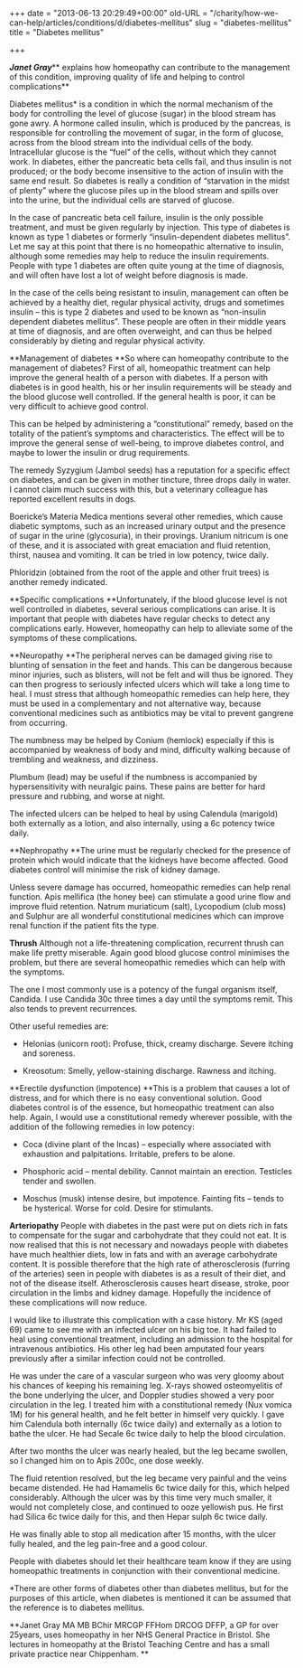 +++
date = "2013-06-13 20:29:49+00:00"
old-URL = "/charity/how-we-can-help/articles/conditions/d/diabetes-mellitus"
slug = "diabetes-mellitus"
title = "Diabetes mellitus"

+++

_**Janet Gray**_** explains how homeopathy can contribute to the management of this condition, improving quality of life and helping to control complications**

Diabetes mellitus* is a condition in which the normal mechanism of the body for controlling the level of glucose (sugar) in the blood stream has gone awry. A hormone called insulin, which is produced by the pancreas, is responsible for controlling the movement of sugar, in the form of glucose, across from the blood stream into the individual cells of the body. Intracellular glucose is the “fuel” of the cells, without which they cannot work. In diabetes, either the pancreatic beta cells fail, and thus insulin is not produced; or the body become insensitive to the action of insulin with the same end result. So diabetes is really a condition of “starvation in the midst of plenty” where the glucose piles up in the blood stream and spills over into the urine, but the individual cells are starved of glucose.

In the case of pancreatic beta cell failure, insulin is the only possible treatment, and must be given regularly by injection. This type of diabetes is known as type 1 diabetes or formerly “insulin­-dependent diabetes mellitus”. Let me say at this point that there is no homeopathic alternative to insulin, although some remedies may help to reduce the insulin requirements. People with type 1 diabetes are often quite young at the time of diagnosis, and will often have lost a lot of weight before diagnosis is made.

In the case of the cells being resistant to insulin, management can often be achieved by a healthy diet, regular physical activity, drugs and sometimes insulin – this is type 2 diabetes and used to be known as “non-­insulin dependent diabetes mellitus”. These people are often in their middle years at time of diagnosis, and are often overweight, and can thus be helped considerably by dieting and regular physical activity.

**Management of diabetes
**So where can homeopathy contribute to the management of diabetes? First of all, homeopathic treatment can help improve the general health of a person with diabetes. If a person with diabetes is in good health, his or her insulin requirements will be steady and the blood glucose well controlled. If the general health is poor, it can be very difficult to achieve good control.

This can be helped by administering a “constitutional” remedy, based on the totality of the patient’s symptoms and characteristics. The effect will be to improve the general sense of well-being, to improve diabetes control, and maybe to lower the insulin or drug requirements.

The remedy Syzygium (Jambol seeds) has a reputation for a specific effect on diabetes, and can be given in mother tincture, three drops daily in water. I cannot claim much success with this, but a veterinary colleague has reported excellent results in dogs.

Boericke’s Materia Medica mentions several other remedies, which cause diabetic symptoms, such as an increased urinary output and the presence of sugar in the urine (glycosuria), in their provings. Uranium nitricum is one of these, and it is associated with great emaciation and fluid retention, thirst, nausea and vomiting. It can be tried in low potency, twice daily.

Phloridzin (obtained from the root of the apple and other fruit trees) is another remedy indicated.

**Specific complications
**Unfortunately, if the blood glucose level is not well controlled in diabetes, several serious complications can arise. It is important that people with diabetes have regular checks to detect any complications early. However, homeopathy can help to alleviate some of the symptoms of these complications.

**Neuropathy
**The peripheral nerves can be damaged giving rise to blunting of sensation in the feet and hands. This can be dangerous because minor injuries, such as blisters, will not be felt and will thus be ignored. They can then progress to seriously infected ulcers which will take a long time to heal. I must stress that although homeopathic remedies can help here, they must be used in a complementary and not alternative way, because conventional medicines such as antibiotics may be vital to prevent gangrene from occurring.

The numbness may be helped by Conium (hemlock) especially if this is accompanied by weakness of body and mind, difficulty walking because of trembling and weakness, and dizziness.

Plumbum (lead) may be useful if the numbness is accompanied by hypersensitivity with neuralgic pains. These pains are better for hard pressure and rubbing, and worse at night.

The infected ulcers can be helped to heal by using Calendula (marigold) both externally as a lotion, and also internally, using a 6c potency twice daily.

**Nephropathy
**The urine must be regularly checked for the presence of protein which would indicate that the kidneys have become affected. Good diabetes control will minimise the risk of kidney damage.

Unless severe damage has occurred, homeopathic remedies can help renal function. Apis mellifica (the honey bee) can stimulate a good urine flow and improve fluid retention. Natrum muriaticum (salt), Lycopodium (club moss) and Sulphur are all wonderful constitutional medicines which can improve renal function if the patient fits the type.

**Thrush**
Although not a life-threatening complication, recurrent thrush can make life pretty miserable. Again good blood glucose control minimises the problem, but there are several homeopathic remedies which can help with the symptoms.

The one I most commonly use is a potency of the fungal organism itself, Candida. I use Candida 30c three times a day until the symptoms remit. This also tends to prevent recurrences.

Other useful remedies are:

  * Helonias (unicorn root): Profuse, thick, creamy discharge. Severe itching and soreness.

  * Kreosotum: Smelly, yellow-staining discharge. Rawness and itching.

**Erectile dysfunction (impotence)
**This is a problem that causes a lot of distress, and for which there is no easy conventional solution. Good diabetes control is of the essence, but homeopathic treatment can also help. Again, I would use a constitutional remedy wherever possible, with the addition of the following remedies in low potency:

  * Coca (divine plant of the Incas) – especially where associated with exhaustion and palpitations. Irritable, prefers to be alone.

  * Phosphoric acid – mental debility. Cannot maintain an erection. Testicles tender and swollen.

  * Moschus (musk) intense desire, but impotence. Fainting fits – tends to be hysterical. Worse for cold. Desire for stimulants.

**Arteriopathy**
People with diabetes in the past were put on diets rich in fats to compensate for the sugar and carbohydrate that they could not eat. It is now realised that this is not necessary and nowadays people with diabetes have much healthier diets, low in fats and with an average carbohydrate content. It is possible therefore that the high rate of atherosclerosis (furring of the arteries) seen in people with diabetes is as a result of their diet, and not of the disease itself. Atherosclerosis causes heart disease, stroke, poor circulation in the limbs and kidney damage. Hopefully the incidence of these complications will now reduce.

I would like to illustrate this complication with a case history. Mr KS (aged 69) came to see me with an infected ulcer on his big toe. It had failed to heal using conventional treatment, including an admission to the hospital for intravenous antibiotics. His other leg had been amputated four years previously after a similar infection could not be controlled.

He was under the care of a vascular surgeon who was very gloomy about his chances of keeping his remaining leg. X-rays showed osteomyelitis of the bone underlying the ulcer, and Doppler studies showed a very poor circulation in the leg. I treated him with a constitutional remedy (Nux vomica 1M) for his general health, and he felt better in himself very quickly. I gave him Calendula both internally (6c twice daily) and externally as a lotion to bathe the ulcer. He had Secale 6c twice daily to help the blood circulation.

After two months the ulcer was nearly healed, but the leg became swollen, so I changed him on to Apis 200c, one dose weekly.

The fluid retention resolved, but the leg became very painful and the veins became distended. He had Hamamelis 6c twice daily for this, which helped considerably. Although the ulcer was by this time very much smaller, it would not completely close, and continued to ooze yellowish pus. He first had Silica 6c twice daily for this, and then Hepar sulph 6c twice daily.

He was finally able to stop all medication after 15 months, with the ulcer fully healed, and the leg pain-free and a good colour.

People with diabetes should let their healthcare team know if they are using homeopathic treatments in conjunction with their conventional medicine.

*There are other forms of diabetes other than diabetes mellitus, but for the purposes of this article, when diabetes is mentioned it can be assumed that the reference is to diabetes mellitus.

**Janet Gray MA MB BChir MRCGP FFHom DRCOG DFFP, a GP for over 25years, uses homeopathy in her NHS General Practice in Bristol. She lectures in homeopathy at the Bristol Teaching Centre and has a small private practice near Chippenham.
**
